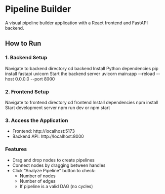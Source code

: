 # Pipeline Builder

A visual pipeline builder application with a React frontend and FastAPI backend.

## How to Run

### 1. Backend Setup

Navigate to backend directory
cd backend
Install Python dependencies
pip install fastapi uvicorn
Start the backend server
uvicorn main:app --reload --host 0.0.0.0 --port 8000

### 2. Frontend Setup

Navigate to frontend directory
cd frontend
Install dependencies
npm install
Start development server
npm run dev
or npm start
### 3. Access the Application
- Frontend: http://localhost:5173
- Backend API: http://localhost:8000

### Features
- Drag and drop nodes to create pipelines
- Connect nodes by dragging between handles
- Click "Analyze Pipeline" button to check:
  - Number of nodes
  - Number of edges
  - If pipeline is a valid DAG (no cycles)
